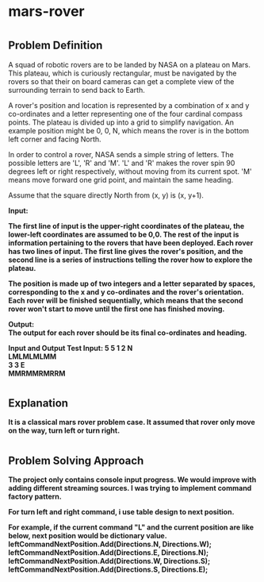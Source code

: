 # mars-rover

# <h2><b>Problem Definition</b>

A squad of robotic rovers are to be landed by NASA on a plateau on Mars. This plateau, which is curiously rectangular, must be navigated by the rovers so that their on board cameras can get a complete view of the surrounding terrain to send back to Earth. 

A rover's position and location is represented by a combination of x and y co-ordinates and a letter representing one of the four cardinal compass points. The plateau is divided up into a grid to simplify navigation. An example position might be 0, 0, N, which means the rover is in the bottom left corner and facing North. 

In order to control a rover, NASA sends a simple string of letters. The possible letters are 'L', 'R' and 'M'. 'L' and 'R' makes the rover spin 90 degrees left or right respectively, without moving from its current spot. 'M' means move forward one grid point, and maintain the same heading.

Assume that the square directly North from (x, y) is (x, y+1).

<b>Input:

The first line of input is the upper-right coordinates of the plateau, the lower-left coordinates are assumed to be 0,0. 
The rest of the input is information pertaining to the rovers that have been deployed. Each rover has two lines of input. The first line gives the rover's position, and the second line is a series of instructions telling the rover how to explore the plateau. 
 
The position is made up of two integers and a letter separated by spaces, corresponding to the x and y co-ordinates and the rover's orientation. 
Each rover will be finished sequentially, which means that the second rover won't start to move until the first one has finished moving. 

<b>Output:</b> <br>
The output for each rover should be its final co-ordinates and heading. 

<b>Input and Output </b>
Test Input: 
5 5 1 2 N <br>
LMLMLMLMM <br>
3 3 E <br>
MMRMMRMRRM <br>

# <h2> Explanation

It is a classical mars rover problem case. It assumed that rover only move on  the way, turn left or turn right.

# <h2>Problem Solving Approach
 
The project only contains console input progress. We would improve with adding different streaming sources.
I was trying to implement command factory pattern.

For turn left and right command, i use table design to next position.

For example, if the current command <b>"L"</b> and the current position are like below, next position would be dictionary value.
leftCommandNextPosition.Add(Directions.N, Directions.W);<br>
leftCommandNextPosition.Add(Directions.E, Directions.N);<br>
leftCommandNextPosition.Add(Directions.W, Directions.S);<br>
leftCommandNextPosition.Add(Directions.S, Directions.E);<br>
